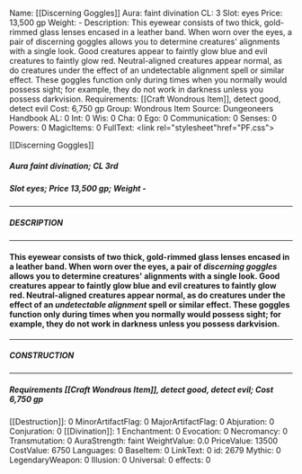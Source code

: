Name: [[Discerning Goggles]]
Aura: faint divination
CL: 3
Slot: eyes
Price: 13,500 gp
Weight: -
Description: This eyewear consists of two thick, gold-rimmed glass lenses encased in a leather band. When worn over the eyes, a pair of discerning goggles allows you to determine creatures' alignments with a single look. Good creatures appear to faintly glow blue and evil creatures to faintly glow red. Neutral-aligned creatures appear normal, as do creatures under the effect of an undetectable alignment spell or similar effect. These goggles function only during times when you normally would possess sight; for example, they do not work in darkness unless you possess darkvision.
Requirements: [[Craft Wondrous Item]], detect good, detect evil
Cost: 6,750 gp
Group: Wondrous Item
Source: Dungeoneers Handbook
AL: 0
Int: 0
Wis: 0
Cha: 0
Ego: 0
Communication: 0
Senses: 0
Powers: 0
MagicItems: 0
FullText: <link rel="stylesheet"href="PF.css"><div class="heading"><p class="alignleft">[[Discerning Goggles]]</p><div style="clear: both;"></div></div><div><h5><b>Aura </b>faint divination; <b>CL </b>3rd</h5><h5><b>Slot </b>eyes; <b>Price </b>13,500 gp; <b>Weight </b>-</h5></div><hr/><div><h5><b>DESCRIPTION</b></h5></div><hr/><div><h4><p>This eyewear consists of two thick, gold-rimmed glass lenses encased in a leather band. When worn over the eyes, a pair of <i>discerning goggles</i> allows you to determine creatures' alignments with a single look. Good creatures appear to faintly glow blue and evil creatures to faintly glow red. Neutral-aligned creatures appear normal, as do creatures under the effect of an <i>undetectable alignment</i> spell or similar effect. These goggles function only during times when you normally would possess sight; for example, they do not work in darkness unless you possess darkvision.</p></h4></div><hr/><div><h5><b>CONSTRUCTION</b></h5></div><hr/><div><h5><b>Requirements </b>[[Craft Wondrous Item]], <i>detect good</i>, <i>detect evil</i>; <b>Cost </b>6,750 gp</h5></div>
[[Destruction]]: 0
MinorArtifactFlag: 0
MajorArtifactFlag: 0
Abjuration: 0
Conjuration: 0
[[Divination]]: 1
Enchantment: 0
Evocation: 0
Necromancy: 0
Transmutation: 0
AuraStrength: faint
WeightValue: 0.0
PriceValue: 13500
CostValue: 6750
Languages: 0
BaseItem: 0
LinkText: 0
id: 2679
Mythic: 0
LegendaryWeapon: 0
Illusion: 0
Universal: 0
effects: 0
